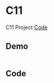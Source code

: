 # C11

C11 Project [Code](https://github.com/CodeMercs/ariod-ho-book/tree/master/Code/C11)


## Demo

![]()

## Code
